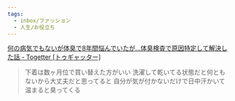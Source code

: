 ```yaml
---
tags:
  - inbox/ファッション
  - 人生/お役立ち
---
```

[何の病気でもないが体臭で8年間悩んでいたが…体臭検査で原因特定して解決した話 - Togetter [トゥギャッター]](https://togetter.com/li/2537242)

>下着は数ヶ月位で買い替えた方がいい 洗濯して乾いてる状態だと何ともないから大丈夫だと思ってると 自分が気が付かないだけで日中汗かいて温まると臭ってくる


